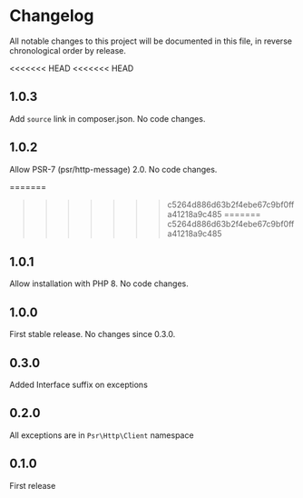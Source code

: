 # Changelog

All notable changes to this project will be documented in this file, in reverse chronological order by release.

<<<<<<< HEAD
<<<<<<< HEAD
## 1.0.3

Add `source` link in composer.json. No code changes.

## 1.0.2

Allow PSR-7 (psr/http-message) 2.0. No code changes.

=======
>>>>>>> c5264d886d63b2f4ebe67c9bf0ffa41218a9c485
=======
>>>>>>> c5264d886d63b2f4ebe67c9bf0ffa41218a9c485
## 1.0.1

Allow installation with PHP 8. No code changes.

## 1.0.0

First stable release. No changes since 0.3.0.

## 0.3.0

Added Interface suffix on exceptions
 
## 0.2.0 

All exceptions are in `Psr\Http\Client` namespace

## 0.1.0

First release
